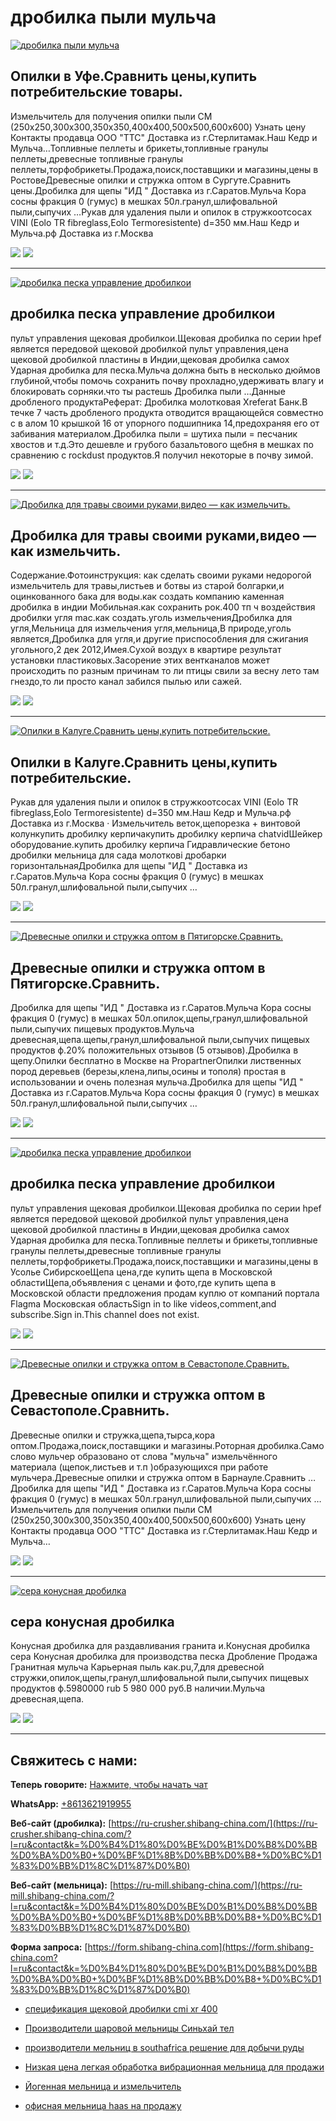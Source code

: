 # дробилка пыли мульча

<a href="https://swt.shibang-china.com/?l=ru&img&k=%D0%B4%D1%80%D0%BE%D0%B1%D0%B8%D0%BB%D0%BA%D0%B0+%D0%BF%D1%8B%D0%BB%D0%B8+%D0%BC%D1%83%D0%BB%D1%8C%D1%87%D0%B0" target="_blank">![дробилка пыли мульча](http://static.shibang-china.com/all-800x300/782.jpg)</a>

## Опилки в Уфе.Сравнить цены,купить потребительские товары.
Измельчитель для получения опилки пыли СМ (250x250,300x300,350x350,400x400,500x500,600x600) Узнать цену Контакты продавца ООО &quot;ТТС&quot; Доставка из г.Стерлитамак.Наш Кедр и Мульча…Топливные пеллеты и брикеты,топливные гранулы пеллеты,древесные топливные гранулы пеллеты,торфобрикеты.Продажа,поиск,поставщики и магазины,цены в РостовеДревесные опилки и стружка оптом в Сургуте.Сравнить цены.Дробилка для щепы &quot;ИД &quot; Доставка из г.Саратов.Мульча Кора сосны фракция 0 (гумус) в мешках 50л.гранул,шлифовальной пыли,сыпучих …Рукав для удаления пыли и опилок в стружкоотсосах VINI (Eolo TR fibreglass,Eolo Termoresistente) d=350 мм.Наш Кедр и Мульча.рф Доставка из г.Москва


<a href="https://whatsapp.shibangsoft.com/WhatsApp.php" target="_blank" title="WhatsApp">![](http://static.shibang-china.com/icon/whatsapp.png)</a> <a href="https://swt.shibang-china.com/?l=ru&icon&k=%D0%B4%D1%80%D0%BE%D0%B1%D0%B8%D0%BB%D0%BA%D0%B0+%D0%BF%D1%8B%D0%BB%D0%B8+%D0%BC%D1%83%D0%BB%D1%8C%D1%87%D0%B0" target="_blank">![](http://static.shibang-china.com/icon/chat-ru.png)</a>

---

<a href="https://swt.shibang-china.com/?l=ru&img&k=%D0%B4%D1%80%D0%BE%D0%B1%D0%B8%D0%BB%D0%BA%D0%B0+%D0%BF%D1%8B%D0%BB%D0%B8+%D0%BC%D1%83%D0%BB%D1%8C%D1%87%D0%B0" target="_blank">![дробилка песка управление дробилкои](http://static.shibang-china.com/all-800x300/1291.jpg)</a>

## дробилка песка управление дробилкои
пульт управления щековая дробилкои.Щековая дробилка по серии hpef является передовой щековой дробилкой пульт управления,цена щековой дробилкой пластины в Индии,щековая дробилка самох Ударная дробилка для песка.Мульча должна быть в несколько дюймов глубиной,чтобы помочь сохранить почву прохладно,удерживать влагу и блокировать сорняки.что ты растешь Дробилка пыли …Данные дробленого продуктаРеферат: Дробилка молотковая Xreferat Банк.В течке 7 часть дробленого продукта отводится вращающейся совместно с в алом 10 крышкой 16 от упорного подшипника 14,предохраняя его от забивания материалом.Дробилка пыли = шутиха пыли = песчаник хвостов и т.д.Это дешевле и грубого базальтового щебня в мешках по сравнению с rockdust продуктов.Я получил некоторые в почву зимой.


<a href="https://whatsapp.shibangsoft.com/WhatsApp.php" target="_blank" title="WhatsApp">![](http://static.shibang-china.com/icon/whatsapp.png)</a> <a href="https://swt.shibang-china.com/?l=ru&icon&k=%D0%B4%D1%80%D0%BE%D0%B1%D0%B8%D0%BB%D0%BA%D0%B0+%D0%BF%D1%8B%D0%BB%D0%B8+%D0%BC%D1%83%D0%BB%D1%8C%D1%87%D0%B0" target="_blank">![](http://static.shibang-china.com/icon/chat-ru.png)</a>

---

<a href="https://swt.shibang-china.com/?l=ru&img&k=%D0%B4%D1%80%D0%BE%D0%B1%D0%B8%D0%BB%D0%BA%D0%B0+%D0%BF%D1%8B%D0%BB%D0%B8+%D0%BC%D1%83%D0%BB%D1%8C%D1%87%D0%B0" target="_blank">![Дробилка для травы своими руками,видео — как измельчить.](http://static.shibang-china.com/all-800x300/949.jpg)</a>

## Дробилка для травы своими руками,видео — как измельчить.
Содержание.Фотоинструкция: как сделать своими руками недорогой измельчитель для травы,листьев и ботвы из старой болгарки,и оцинкованного бака для воды.как создать компанию каменная дробилка в индии Мобильная.как сохранить рок.400 тп ч воздействия дробилки угля mac.как создать.уголь измельченияДробилка для угля,Мельница для измельчения угля,мельница,В природе,уголь является,Дробилка для угля,и другие приспособления для сжигания угольного,2 дек 2012,Имея.Сухой воздух в квартире результат установки пластиковых.Засорение этих вентканалов может происходить по разным причинам то ли птицы свили за весну лето там гнездо,то ли просто канал забился пылью или сажей.


<a href="https://whatsapp.shibangsoft.com/WhatsApp.php" target="_blank" title="WhatsApp">![](http://static.shibang-china.com/icon/whatsapp.png)</a> <a href="https://swt.shibang-china.com/?l=ru&icon&k=%D0%B4%D1%80%D0%BE%D0%B1%D0%B8%D0%BB%D0%BA%D0%B0+%D0%BF%D1%8B%D0%BB%D0%B8+%D0%BC%D1%83%D0%BB%D1%8C%D1%87%D0%B0" target="_blank">![](http://static.shibang-china.com/icon/chat-ru.png)</a>

---

<a href="https://swt.shibang-china.com/?l=ru&img&k=%D0%B4%D1%80%D0%BE%D0%B1%D0%B8%D0%BB%D0%BA%D0%B0+%D0%BF%D1%8B%D0%BB%D0%B8+%D0%BC%D1%83%D0%BB%D1%8C%D1%87%D0%B0" target="_blank">![Опилки в Калуге.Сравнить цены,купить потребительские.](http://static.shibang-china.com/all-800x300/1414.jpg)</a>

## Опилки в Калуге.Сравнить цены,купить потребительские.
Рукав для удаления пыли и опилок в стружкоотсосах VINI (Eolo TR fibreglass,Eolo Termoresistente) d=350 мм.Наш Кедр и Мульча.рф Доставка из г.Москва&nbsp;&#0183;&#32;Измельчитель веток,щепорезка + винтовой колункупить дробилку керпичакупить дробилку керпича chatvidШейкер оборудование.купить дробилку керпича Гидравлические бетоно дробилки мельница для сада молоткові дробарки горизонтальнаяДробилка для щепы &quot;ИД &quot; Доставка из г.Саратов.Мульча Кора сосны фракция 0 (гумус) в мешках 50л.гранул,шлифовальной пыли,сыпучих …


<a href="https://whatsapp.shibangsoft.com/WhatsApp.php" target="_blank" title="WhatsApp">![](http://static.shibang-china.com/icon/whatsapp.png)</a> <a href="https://swt.shibang-china.com/?l=ru&icon&k=%D0%B4%D1%80%D0%BE%D0%B1%D0%B8%D0%BB%D0%BA%D0%B0+%D0%BF%D1%8B%D0%BB%D0%B8+%D0%BC%D1%83%D0%BB%D1%8C%D1%87%D0%B0" target="_blank">![](http://static.shibang-china.com/icon/chat-ru.png)</a>

---

<a href="https://swt.shibang-china.com/?l=ru&img&k=%D0%B4%D1%80%D0%BE%D0%B1%D0%B8%D0%BB%D0%BA%D0%B0+%D0%BF%D1%8B%D0%BB%D0%B8+%D0%BC%D1%83%D0%BB%D1%8C%D1%87%D0%B0" target="_blank">![Древесные опилки и стружка оптом в Пятигорске.Сравнить.](http://static.shibang-china.com/all-800x300/805.jpg)</a>

## Древесные опилки и стружка оптом в Пятигорске.Сравнить.
Дробилка для щепы &quot;ИД &quot; Доставка из г.Саратов.Мульча Кора сосны фракция 0 (гумус) в мешках 50л.опилок,щепы,гранул,шлифовальной пыли,сыпучих пищевых продуктов.Мульча древесная,щепа.щепы,гранул,шлифовальной пыли,сыпучих пищевых продуктов ф.20% положительных отзывов (5 отзывов).Дробилка в щепу.Опилки бесплатно в Москве на PropartnerОпилки лиственных пород деревьев (березы,клена,липы,осины и тополя) простая в использовании и очень полезная мульча.Дробилка для щепы &quot;ИД &quot; Доставка из г.Саратов.Мульча Кора сосны фракция 0 (гумус) в мешках 50л.гранул,шлифовальной пыли,сыпучих …


<a href="https://whatsapp.shibangsoft.com/WhatsApp.php" target="_blank" title="WhatsApp">![](http://static.shibang-china.com/icon/whatsapp.png)</a> <a href="https://swt.shibang-china.com/?l=ru&icon&k=%D0%B4%D1%80%D0%BE%D0%B1%D0%B8%D0%BB%D0%BA%D0%B0+%D0%BF%D1%8B%D0%BB%D0%B8+%D0%BC%D1%83%D0%BB%D1%8C%D1%87%D0%B0" target="_blank">![](http://static.shibang-china.com/icon/chat-ru.png)</a>

---

<a href="https://swt.shibang-china.com/?l=ru&img&k=%D0%B4%D1%80%D0%BE%D0%B1%D0%B8%D0%BB%D0%BA%D0%B0+%D0%BF%D1%8B%D0%BB%D0%B8+%D0%BC%D1%83%D0%BB%D1%8C%D1%87%D0%B0" target="_blank">![дробилка песка управление дробилкои](http://static.shibang-china.com/all-800x300/842.jpg)</a>

## дробилка песка управление дробилкои
пульт управления щековая дробилкои.Щековая дробилка по серии hpef является передовой щековой дробилкой пульт управления,цена щековой дробилкой пластины в Индии,щековая дробилка самох Ударная дробилка для песка.Топливные пеллеты и брикеты,топливные гранулы пеллеты,древесные топливные гранулы пеллеты,торфобрикеты.Продажа,поиск,поставщики и магазины,цены в Усолье СибирскоеЩепа цена,где купить щепа в Московской областиЩепа,объявления с ценами и фото,где купить щепа в Московской области предложения продам куплю от компаний портала Flagma Московская областьSign in to like videos,comment,and subscribe.Sign in.This channel does not exist.


<a href="https://whatsapp.shibangsoft.com/WhatsApp.php" target="_blank" title="WhatsApp">![](http://static.shibang-china.com/icon/whatsapp.png)</a> <a href="https://swt.shibang-china.com/?l=ru&icon&k=%D0%B4%D1%80%D0%BE%D0%B1%D0%B8%D0%BB%D0%BA%D0%B0+%D0%BF%D1%8B%D0%BB%D0%B8+%D0%BC%D1%83%D0%BB%D1%8C%D1%87%D0%B0" target="_blank">![](http://static.shibang-china.com/icon/chat-ru.png)</a>

---

<a href="https://swt.shibang-china.com/?l=ru&img&k=%D0%B4%D1%80%D0%BE%D0%B1%D0%B8%D0%BB%D0%BA%D0%B0+%D0%BF%D1%8B%D0%BB%D0%B8+%D0%BC%D1%83%D0%BB%D1%8C%D1%87%D0%B0" target="_blank">![Древесные опилки и стружка оптом в Севастополе.Сравнить.](http://static.shibang-china.com/all-800x300/892.jpg)</a>

## Древесные опилки и стружка оптом в Севастополе.Сравнить.
Древесные опилки и стружка,щепа,тырса,кора оптом.Продажа,поиск,поставщики и магазины.Роторная дробилка.Само слово мульчер образовано от слова &quot;мульча&quot; измельчённого материала (щепок,листьев и т.п )образующихся при работе мульчера.Древесные опилки и стружка оптом в Барнауле.Сравнить …Дробилка для щепы &quot;ИД &quot; Доставка из г.Саратов.Мульча Кора сосны фракция 0 (гумус) в мешках 50л.гранул,шлифовальной пыли,сыпучих …Измельчитель для получения опилки пыли СМ (250x250,300x300,350x350,400x400,500x500,600x600) Узнать цену Контакты продавца ООО &quot;ТТС&quot; Доставка из г.Стерлитамак.Наш Кедр и Мульча…


<a href="https://whatsapp.shibangsoft.com/WhatsApp.php" target="_blank" title="WhatsApp">![](http://static.shibang-china.com/icon/whatsapp.png)</a> <a href="https://swt.shibang-china.com/?l=ru&icon&k=%D0%B4%D1%80%D0%BE%D0%B1%D0%B8%D0%BB%D0%BA%D0%B0+%D0%BF%D1%8B%D0%BB%D0%B8+%D0%BC%D1%83%D0%BB%D1%8C%D1%87%D0%B0" target="_blank">![](http://static.shibang-china.com/icon/chat-ru.png)</a>

---

<a href="https://swt.shibang-china.com/?l=ru&img&k=%D0%B4%D1%80%D0%BE%D0%B1%D0%B8%D0%BB%D0%BA%D0%B0+%D0%BF%D1%8B%D0%BB%D0%B8+%D0%BC%D1%83%D0%BB%D1%8C%D1%87%D0%B0" target="_blank">![сера конусная дробилка](http://static.shibang-china.com/all-800x300/524.jpg)</a>

## сера конусная дробилка
Конусная дробилка для раздавливания гранита и.Конусная дробилка сера Конусная дробилка для производства песка Дробление Продажа Гранитная мульча Карьерная пыль как.pu,7,для древесной стружки,опилок,щепы,гранул,шлифовальной пыли,сыпучих пищевых продуктов ф.5980000 rub 5 980 000 руб.В наличии.Мульча древесная,щепа.

<a href="https://whatsapp.shibangsoft.com/WhatsApp.php" target="_blank" title="WhatsApp">![](http://static.shibang-china.com/icon/whatsapp.png)</a> <a href="https://swt.shibang-china.com/?l=ru&icon&k=%D0%B4%D1%80%D0%BE%D0%B1%D0%B8%D0%BB%D0%BA%D0%B0+%D0%BF%D1%8B%D0%BB%D0%B8+%D0%BC%D1%83%D0%BB%D1%8C%D1%87%D0%B0" target="_blank">![](http://static.shibang-china.com/icon/chat-ru.png)</a>

---
## Свяжитесь с нами:

**Теперь говорите:** [Нажмите, чтобы начать чат](https://swt.shibang-china.com?l=ru&contact&k=%D0%B4%D1%80%D0%BE%D0%B1%D0%B8%D0%BB%D0%BA%D0%B0+%D0%BF%D1%8B%D0%BB%D0%B8+%D0%BC%D1%83%D0%BB%D1%8C%D1%87%D0%B0)

**WhatsApp:**  [+8613621919955](https://whatsapp.shibangsoft.com/WhatsApp.php)

**Веб-сайт (дробилка):** [https://ru-crusher.shibang-china.com/](https://ru-crusher.shibang-china.com/?l=ru&contact&k=%D0%B4%D1%80%D0%BE%D0%B1%D0%B8%D0%BB%D0%BA%D0%B0+%D0%BF%D1%8B%D0%BB%D0%B8+%D0%BC%D1%83%D0%BB%D1%8C%D1%87%D0%B0)

**Веб-сайт (мельница):** [https://ru-mill.shibang-china.com/](https://ru-mill.shibang-china.com/?l=ru&contact&k=%D0%B4%D1%80%D0%BE%D0%B1%D0%B8%D0%BB%D0%BA%D0%B0+%D0%BF%D1%8B%D0%BB%D0%B8+%D0%BC%D1%83%D0%BB%D1%8C%D1%87%D0%B0)

**Форма запроса:** [https://form.shibang-china.com](https://form.shibang-china.com?l=ru&contact&k=%D0%B4%D1%80%D0%BE%D0%B1%D0%B8%D0%BB%D0%BA%D0%B0+%D0%BF%D1%8B%D0%BB%D0%B8+%D0%BC%D1%83%D0%BB%D1%8C%D1%87%D0%B0)

* [спецификация щековой дробилки cmi xr 400](../132/%D1%81%D0%BF%D0%B5%D1%86%D0%B8%D1%84%D0%B8%D0%BA%D0%B0%D1%86%D0%B8%D1%8F%20%D1%89%D0%B5%D0%BA%D0%BE%D0%B2%D0%BE%D0%B9%20%D0%B4%D1%80%D0%BE%D0%B1%D0%B8%D0%BB%D0%BA%D0%B8%20cmi%20xr%20400.md)

* [Производители шаровой мельницы Синьхай тел](../133/%D0%9F%D1%80%D0%BE%D0%B8%D0%B7%D0%B2%D0%BE%D0%B4%D0%B8%D1%82%D0%B5%D0%BB%D0%B8%20%D1%88%D0%B0%D1%80%D0%BE%D0%B2%D0%BE%D0%B9%20%D0%BC%D0%B5%D0%BB%D1%8C%D0%BD%D0%B8%D1%86%D1%8B%20%D0%A1%D0%B8%D0%BD%D1%8C%D1%85%D0%B0%D0%B9%20%D1%82%D0%B5%D0%BB.md)

* [производители мельниц в southafrica решение для добычи руды](../133/%D0%BF%D1%80%D0%BE%D0%B8%D0%B7%D0%B2%D0%BE%D0%B4%D0%B8%D1%82%D0%B5%D0%BB%D0%B8%20%D0%BC%D0%B5%D0%BB%D1%8C%D0%BD%D0%B8%D1%86%20%D0%B2%20southafrica%20%D1%80%D0%B5%D1%88%D0%B5%D0%BD%D0%B8%D0%B5%20%D0%B4%D0%BB%D1%8F%20%D0%B4%D0%BE%D0%B1%D1%8B%D1%87%D0%B8%20%D1%80%D1%83%D0%B4%D1%8B.md)

* [Низкая цена легкая обработка вибрационная мельница для продажи](../133/%D0%9D%D0%B8%D0%B7%D0%BA%D0%B0%D1%8F%20%D1%86%D0%B5%D0%BD%D0%B0%20%D0%BB%D0%B5%D0%B3%D0%BA%D0%B0%D1%8F%20%D0%BE%D0%B1%D1%80%D0%B0%D0%B1%D0%BE%D1%82%D0%BA%D0%B0%20%D0%B2%D0%B8%D0%B1%D1%80%D0%B0%D1%86%D0%B8%D0%BE%D0%BD%D0%BD%D0%B0%D1%8F%20%D0%BC%D0%B5%D0%BB%D1%8C%D0%BD%D0%B8%D1%86%D0%B0%20%D0%B4%D0%BB%D1%8F%20%D0%BF%D1%80%D0%BE%D0%B4%D0%B0%D0%B6%D0%B8.md)

* [Йогенная мельница и измельчитель](../133/%D0%99%D0%BE%D0%B3%D0%B5%D0%BD%D0%BD%D0%B0%D1%8F%20%D0%BC%D0%B5%D0%BB%D1%8C%D0%BD%D0%B8%D1%86%D0%B0%20%D0%B8%20%D0%B8%D0%B7%D0%BC%D0%B5%D0%BB%D1%8C%D1%87%D0%B8%D1%82%D0%B5%D0%BB%D1%8C.md)

* [офисная мельница haas на продажу](../131/%D0%BE%D1%84%D0%B8%D1%81%D0%BD%D0%B0%D1%8F%20%D0%BC%D0%B5%D0%BB%D1%8C%D0%BD%D0%B8%D1%86%D0%B0%20haas%20%D0%BD%D0%B0%20%D0%BF%D1%80%D0%BE%D0%B4%D0%B0%D0%B6%D1%83.md)